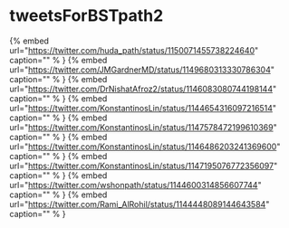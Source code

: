 # tweetsForBSTpath2

{% embed url="https://twitter.com/huda_path/status/1150071455738224640"  caption="" % }
{% embed url="https://twitter.com/JMGardnerMD/status/1149680313330786304"  caption="" % }
{% embed url="https://twitter.com/DrNishatAfroz2/status/1146083080744198144"  caption="" % }
{% embed url="https://twitter.com/KonstantinosLin/status/1144654316097216514"  caption="" % }
{% embed url="https://twitter.com/KonstantinosLin/status/1147578472199610369"  caption="" % }
{% embed url="https://twitter.com/KonstantinosLin/status/1146486203241369600"  caption="" % }
{% embed url="https://twitter.com/KonstantinosLin/status/1147195076772356097"  caption="" % }
{% embed url="https://twitter.com/wshonpath/status/1144600314856607744"  caption="" % }
{% embed url="https://twitter.com/Rami_AlRohil/status/1144448089144643584"  caption="" % }
